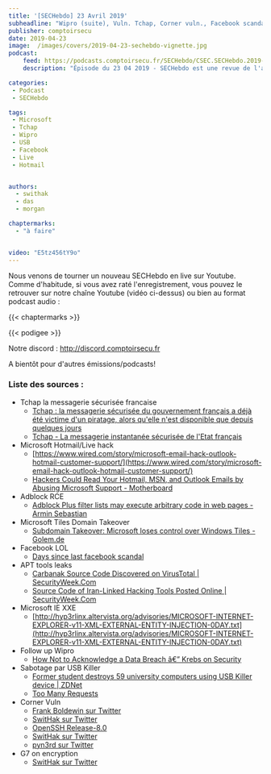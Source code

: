 ```yaml
---
title: '[SECHebdo] 23 Avril 2019'
subheadline: "Wipro (suite), Vuln. Tchap, Corner vuln., Facebook scandal tracker, Hotmail/Live hack, USB Killer, etc."
publisher: comptoirsecu
date: 2019-04-23
image:  /images/covers/2019-04-23-sechebdo-vignette.jpg
podcast:
    feed: https://podcasts.comptoirsecu.fr/SECHebdo/CSEC.SECHebdo.2019-04-23.mp3
    description: "Épisode du 23 04 2019 - SECHebdo est une revue de l'actualité cybersécurité réalisée en live sur Youtube, généralement le mardi soir."

categories:
 - Podcast
 - SECHebdo

tags:
 - Microsoft
 - Tchap
 - Wipro
 - USB
 - Facebook
 - Live
 - Hotmail


authors:
  - swithak
  - das
  - morgan

chaptermarks:
  - "à faire"


video: "E5tz456tY9o"
---
```


Nous venons de tourner un nouveau SECHebdo en live sur Youtube. Comme d'habitude, si vous avez raté l'enregistrement, vous pouvez le retrouver sur notre chaîne Youtube (vidéo ci-dessus) ou bien au format podcast audio :

{{< chaptermarks >}}

{{< podigee >}}

Notre discord : <http://discord.comptoirsecu.fr>

A bientôt pour d'autres émissions/podcasts!

### Liste des sources :

*  Tchap la messagerie sécurisée francaise
	* [Tchap : la messagerie sécurisée du gouvernement français a déjà été victime d'un piratage, alors qu'elle n'est disponible que depuis quelques jours](https://securite.developpez.com/actu/257395/Tchap-la-messagerie-securisee-du-gouvernement-francais-a-deja-ete-victime-d-un-piratage-alors-qu-elle-n-est-disponible-que-depuis-quelques-jours/)
	* [Tchap - La messagerie instantanée sécurisée de l'Etat français](http://www.tchap.fr/)
*  Microsoft Hotmail/Live hack
	* [https://www.wired.com/story/microsoft-email-hack-outlook-hotmail-customer-support/](https://www.wired.com/story/microsoft-email-hack-outlook-hotmail-customer-support/)
	* [Hackers Could Read Your Hotmail, MSN, and Outlook Emails by Abusing Microsoft Support - Motherboard](https://motherboard.vice.com/en_us/article/ywyz3x/hackers-could-read-your-hotmail-msn-outlook-microsoft-customer-support)
*  Adblock RCE
	* [Adblock Plus filter lists may execute arbitrary code in web pages - Armin Sebastian](https://armin.dev/blog/2019/04/adblock-plus-code-injection/)
*  Microsoft Tiles Domain Takeover
	* [Subdomain Takeover: Microsoft loses control over Windows Tiles - Golem.de](https://www.golem.de/news/subdomain-takeover-microsoft-loses-control-over-windows-tiles-1904-140717.html)
*  Facebook LOL
	* [Days since last facebook scandal](https://dayssincelastfacebookscandal.com/)
*  APT tools leaks
	* [Carbanak Source Code Discovered on VirusTotal | SecurityWeek.Com](https://www.securityweek.com/carbanak-source-code-discovered-virustotal)
	* [Source Code of Iran-Linked Hacking Tools Posted Online | SecurityWeek.Com](https://www.securityweek.com/source-code-iran-linked-hacking-tools-posted-online)
*  Microsoft IE XXE
	* [http://hyp3rlinx.altervista.org/advisories/MICROSOFT-INTERNET-EXPLORER-v11-XML-EXTERNAL-ENTITY-INJECTION-0DAY.txt](http://hyp3rlinx.altervista.org/advisories/MICROSOFT-INTERNET-EXPLORER-v11-XML-EXTERNAL-ENTITY-INJECTION-0DAY.txt)
*  Follow up Wipro
	* [How Not to Acknowledge a Data Breach â€”  Krebs on Security](https://krebsonsecurity.com/2019/04/how-not-to-acknowledge-a-data-breach/)
*  Sabotage par USB Killer
	* [Former student destroys 59 university computers using USB Killer device | ZDNet](https://www.zdnet.com/article/former-student-destroys-59-university-computers-using-usb-killer-device/)
	* [Too Many Requests](https://www.reddit.com/r/france/comments/5eh1kq/un_%C3%A9tudiant_de_lestaca_de_laval_a_grill%C3%A9_88/)
*  Corner Vuln
	* [Frank Boldewin sur Twitter](https://twitter.com/r3c0nst/status/1120471066911084546)
	* [SwitHak sur Twitter](https://twitter.com/SwitHak/status/1120013999867822081)
	* [OpenSSH Release-8.0](https://www.openssh.com/txt/release-8.0)
	* [SwitHak sur Twitter](https://twitter.com/SwitHak/status/1118605920861396993)
	* [pyn3rd sur Twitter](https://twitter.com/pyn3rd/status/1118437406506487809)
*  G7 on encryption
	* [SwitHak sur Twitter](https://twitter.com/SwitHak/status/1120722481231405057)
